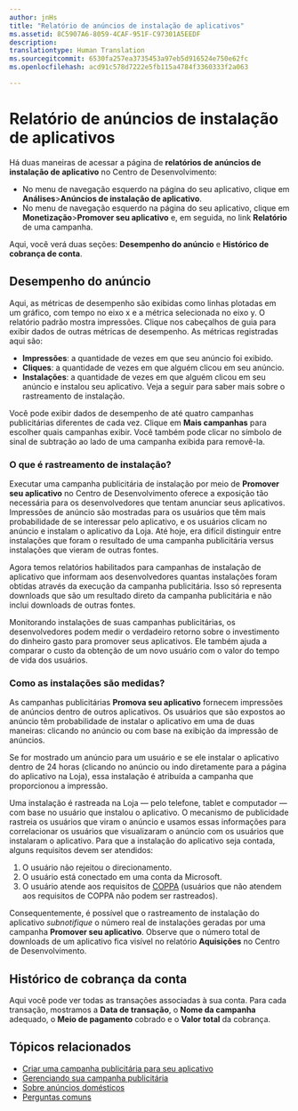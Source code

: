```yaml
---
author: jnHs
title: "Relatório de anúncios de instalação de aplicativos"
ms.assetid: 8C5907A6-8059-4CAF-951F-C97301A5EEDF
description: 
translationtype: Human Translation
ms.sourcegitcommit: 6530fa257ea3735453a97eb5d916524e750e62fc
ms.openlocfilehash: acd91c578d7222e5fb115a4784f3360333f2a063

---
```


# Relatório de anúncios de instalação de aplicativos

Há duas maneiras de acessar a página de **relatórios de anúncios de instalação de aplicativo** no Centro de Desenvolvimento:

-   No menu de navegação esquerdo na página do seu aplicativo, clique em **Análises**&gt;**Anúncios de instalação de aplicativo**.
-   No menu de navegação esquerdo na página do seu aplicativo, clique em **Monetização**&gt;**Promover seu aplicativo** e, em seguida, no link **Relatório** de uma campanha.

Aqui, você verá duas seções: **Desempenho do anúncio** e **Histórico de cobrança de conta**.

## Desempenho do anúncio

Aqui, as métricas de desempenho são exibidas como linhas plotadas em um gráfico, com tempo no eixo x e a métrica selecionada no eixo y. O relatório padrão mostra impressões. Clique nos cabeçalhos de guia para exibir dados de outras métricas de desempenho. As métricas registradas aqui são:

-   **Impressões**: a quantidade de vezes em que seu anúncio foi exibido.
-   **Cliques**: a quantidade de vezes em que alguém clicou em seu anúncio.
-   **Instalações**: a quantidade de vezes em que alguém clicou em seu anúncio e instalou seu aplicativo. Veja a seguir para saber mais sobre o rastreamento de instalação.

Você pode exibir dados de desempenho de até quatro campanhas publicitárias diferentes de cada vez. Clique em **Mais campanhas** para escolher quais campanhas exibir. Você também pode clicar no símbolo de sinal de subtração ao lado de uma campanha exibida para removê-la.

### O que é rastreamento de instalação?

Executar uma campanha publicitária de instalação por meio de **Promover seu aplicativo** no Centro de Desenvolvimento oferece a exposição tão necessária para os desenvolvedores que tentam anunciar seus aplicativos. Impressões de anúncio são mostradas para os usuários que têm mais probabilidade de se interessar pelo aplicativo, e os usuários clicam no anúncio e instalam o aplicativo da Loja. Até hoje, era difícil distinguir entre instalações que foram o resultado de uma campanha publicitária versus instalações que vieram de outras fontes.

Agora temos relatórios habilitados para campanhas de instalação de aplicativo que informam aos desenvolvedores quantas instalações foram obtidas através da execução da campanha publicitária. Isso só representa downloads que são um resultado direto da campanha publicitária e não inclui downloads de outras fontes.

Monitorando instalações de suas campanhas publicitárias, os desenvolvedores podem medir o verdadeiro retorno sobre o investimento do dinheiro gasto para promover seus aplicativos. Ele também ajuda a comparar o custo da obtenção de um novo usuário com o valor do tempo de vida dos usuários.

### Como as instalações são medidas?

As campanhas publicitárias **Promova seu aplicativo** fornecem impressões de anúncios dentro de outros aplicativos. Os usuários que são expostos ao anúncio têm probabilidade de instalar o aplicativo em uma de duas maneiras: clicando no anúncio ou com base na exibição da impressão de anúncios.

Se for mostrado um anúncio para um usuário e se ele instalar o aplicativo dentro de 24 horas (clicando no anúncio ou indo diretamente para a página do aplicativo na Loja), essa instalação é atribuída a campanha que proporcionou a impressão.

Uma instalação é rastreada na Loja — pelo telefone, tablet e computador — com base no usuário que instalou o aplicativo. O mecanismo de publicidade rastreia os usuários que viram o anúncio e usamos essas informações para correlacionar os usuários que visualizaram o anúncio com os usuários que instalaram o aplicativo. Para que a instalação do aplicativo seja contada, alguns requisitos devem ser atendidos:

1.  O usuário não rejeitou o direcionamento.
2.  O usuário está conectado em uma conta da Microsoft.
3.  O usuário atende aos requisitos de [COPPA](http://go.microsoft.com/fwlink?LinkId=536558) (usuários que não atendem aos requisitos de COPPA não podem ser rastreados).

Consequentemente, é possível que o rastreamento de instalação do aplicativo *subnotifique* o número real de instalações geradas por uma campanha **Promover seu aplicativo**. Observe que o número total de downloads de um aplicativo fica visível no relatório **Aquisições** no Centro de Desenvolvimento.

## Histórico de cobrança da conta

Aqui você pode ver todas as transações associadas à sua conta. Para cada transação, mostramos a **Data de transação**, o **Nome da campanha** adequado, o **Meio de pagamento** cobrado e o **Valor total** da cobrança.

## Tópicos relacionados

* [Criar uma campanha publicitária para seu aplicativo](create-an-ad-campaign-for-your-app.md)
* [Gerenciando sua campanha publicitária](managing-your-ad-campaign.md)
* [Sobre anúncios domésticos](about-house-ads.md)
* [Perguntas comuns](common-questions.md)
 

 







<!--HONumber=Jun16_HO4-->


